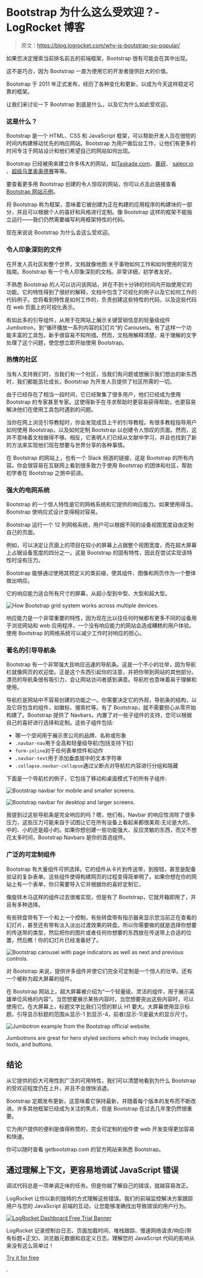 # Bootstrap 为什么这么受欢迎？- LogRocket 博客

> 原文：<https://blog.logrocket.com/why-is-bootstrap-so-popular/>

如果您决定搜索当前排名前五的前端框架，Bootstrap 很有可能会在其中出现。

这不是巧合，因为 Bootstrap 一直为使用它的开发者提供巨大的价值。

Bootstrap 于 2011 年正式发布，经历了各种变化和更新，以成为今天这样稳定可靠的框架。

让我们来讨论一下 Bootstrap 到底是什么，以及它为什么如此受欢迎。

### 这是什么？

Bootstrap 是一个 HTML、CSS 和 JavaScript 框架，可以帮助开发人员在很短的时间内构建移动优先的响应网站。Bootstrap 为用户做后台工作，让他们有更多的时间专注于网站设计和他们希望自己的网站如何出现。

Bootstrap 已经被用来建立许多伟大的网站，如[Taskade.com](https://www.taskade.com/)、[暴研](https://www.crit-research.it/it/)、 [saleor.io](https://saleor.io/) 、[超级马里奥奥德赛](https://www.nintendo.co.uk/Games/Nintendo-Switch/Super-Mario-Odyssey-1173332.html)等等。

要查看更多用 Bootstrap 创建的令人惊叹的网站，你可以点击此链接查看 [Bootstrap 网站示例](https://expo.getbootstrap.com/)。

将 Bootstrap 称为框架，意味着它被创建为正在构建的应用程序的构建块的一部分，并且可以根据个人的喜好和风格进行定制。像 Bootstrap 这样的框架不能独立运行——我们仍然需要编写利用框架特性的代码。

现在来说说 Bootstrap 为什么会这么受欢迎。

### 令人印象深刻的文件

在开发人员社区和整个世界，文档就像地图:关于事物如何工作和如何使用的官方指南。Bootstrap 有一个令人印象深刻的文档。非常详细，初学者友好。

不熟悉 Bootstrap 的人可以访问该网站，并在不到十分钟的时间内开始使用它的功能。它的特性得到了很好的解释，文档中包含了可视化的例子以及它如何工作的代码例子。您将看到特性是如何工作的，负责创建这些特性的代码，以及这些代码在 web 页面上的可视化表示。

有如此多的引导组件，从用于在网站上展示关键营销信息的轻量级组件 Jumbotron，到“循环播放一系列内容的幻灯片”的 Carousels。有了这样一个功能丰富的工具包，新手很容易不知所措。然而，文档用解释清楚、易于理解的文字处理了这个问题，使您想立即开始使用 Bootstrap。

### 热情的社区

当有人支持我们时，当我们有一个社区，当我们有问题或想展示我们想出的新东西时，我们都能茁壮成长。Bootstrap 为开发人员提供了社区所需的一切。

由于已经存在了相当一段时间，它已经聚集了很多用户，他们已经成为使用 Bootstrap 的专家甚至专家。这使得新手在寻求帮助时更容易获得帮助，也更容易解决他们在使用工具包时遇到的问题。

当你在网上浏览引导教程时，你会发现成百上千的引导教程。有很多教程指导用户如何使用 Bootstrap，以及如何定制 Bootstrap 以创建令人惊叹的页面。然而，这并不意味着文档做得不够。相反，它表明人们已经从文献中学习，并且也找到了新的方法来实现他们现在想要与世界分享的各种事情。

在 Bootstrap 的网站上，也有一个 Slack 频道的链接，这是 Bootstrap 的所有内容。你会很容易在互联网上看到很多致力于使用 Bootstrap 的团体和社区，帮助初学者在 Bootstrap 之旅中前进。

### 强大的电网系统

Bootstrap 的一个惊人特性是它的网格系统和它提供的响应能力。如果使用得当，Bootstrap 使响应式设计变得相对容易。

Bootstrap 运行一个 12 列网格系统，用户可以根据不同的设备视图宽度自由定制自己的页面。

例如，可以决定让页面上的项目在较小的屏幕上占据整个视图宽度，而在超大屏幕上占据设备宽度的四分之一。这是 Bootstrap 的固有特性，因此在尝试实现该特性时没有压力。

Bootstrap 能够通过使用其预定义的类前缀，使其组件、图像和网页作为一个整体做出响应。

它的响应能力适合所有尺寸的屏幕，从超小型到中型、大型和超大型。

![How Bootstrap grid system works across multiple devices.](img/195d275628ca1dda43e7ccd2f05f746a.png)

响应能力是一个非常重要的特性，因为现在比以往任何时候都有更多不同的设备用于浏览网站和 web 应用程序，一个没有响应能力的网站会造成糟糕的用户体验。使用 Bootstrap 的网格系统可以减少工作时对响应的担心。

### 著名的引导导航条

Bootstrap 有一个非常强大且响应迅速的导航条。这是一个不小的壮举，因为导航栏就像网页的欢迎垫。正是这个东西引起你的注意，并把你带到网站的其他部分。漂亮的导航条很有吸引力，会让网站访问者感到满意。导航栏也意味着易于理解和使用。

导航栏是网站中不容易创建的功能之一。你需要决定它的外观，导航条的结构，以及它将包含的组件，如徽标、搜索栏等。有了 Bootstrap，就不需要担心从零开始构建了。Bootstrap 提供了 Navbars，内置了对一些子组件的支持，您可以根据自己的喜好进行选择和定制。这些子组件包括:

*   哪一个空间用于展示贵公司的品牌、名称或形象
*   `.navbar-nav`用于全高和轻量级导航(包括支持下拉)
*   `form-inline`对于任何表单控件和动作
*   `.navbar-text`用于添加垂直居中的文本字符串
*   `.collapse.navbar-collapse`通过父断点对导航栏内容进行分组和隐藏

下面是一个导航栏的例子，它包括了移动和桌面模式下的所有子组件:

![Bootstrap navbar for mobile and smaller screens.](img/8a058c5d8e6fd26331703efff8684b93.png)

![Bootstrap navbar for desktop and larger screens.](img/596a79b4e44fc9b0ad1a5eb21242dc86.png)

我提到过这些导航条是完全响应的吗？嗯，他们有。Navbar 的响应性消除了很多压力，这些压力可能来自于试图让它在所有设备上看起来都很美观:无论是大的、中的、小的还是超小的。如果你想创建一些功能强大、反应灵敏的东西，而又不想花太多时间，Bootstrap Navbars 是你的首选组件。

### 广泛的可定制组件

Bootstrap 有大量组件可供选择。它的组件从卡片到传送带，到按钮，甚至是配备验证的复杂表单。这些组件使得构建网页的过程变得简单明了。如果你想在你的网站上有一个表单，你只需要导入它并根据你的喜好定制它。

像旋转木马这样的组件过去很难实现，但是有了 Bootstrap，它就开箱即用了，并且有多种选择。

有些转盘带有下一个和上一个控制，有些转盘带有指示器来显示您当前正在查看的幻灯片，甚至还有带有淡入淡出过渡效果的转盘。所以你需要做的就是选择你想要的传送带的类型，然后把你的图片或者任何你想要的东西放在传送带上合适的位置，然后瞧！你的幻灯片已经准备好了。

![Bootstrap carousel with page indicators as well as next and previous controls.](img/4271ef26263846d1380c3ce9cb3840e9.png)

对 Bootstrap 来说，提供许多组件并使它们完全可定制是一个惊人的壮举。还有一个被称为超大屏幕的组件。

在 Bootstrap 网站上，超大屏幕被介绍为“一个轻量级、灵活的组件，用于展示英雄单位风格的内容”。当您想要展示某些内容时，当您想要突出这些内容时，可以使用它。在大屏幕上，标题文字比我们习惯的默认 H1 要大。大屏幕使用显示标题。引导显示标题的范围从显示-1 到显示-4，前者(显示-1)是最大的显示尺寸。

![Jumbotron example from the Bootstrap official website.](img/9b3d2fc8490dfe09e2ccdcd853f8f94b.png)

Jumbotrons are great for hero styled sections which may include images, texts, and buttons.

## 结论

从它提供的巨大可用性到广泛的可用特性，我们可以清楚地看到为什么 Bootstrap 的受欢迎程度仍在上升，并且不会很快消退。

Bootstrap 定期发布更新，这意味着它保持最新，并随着每个版本的发布而不断改进。许多其他框架已经成为关注的焦点，但是 Bootstrap 在过去几年里仍然很重要。

它为用户提供的便利是值得称赞的，完全可定制的组件使 web 开发变得更加容易和快速。

你可以随时查看 getbootstrap.com 的官方网站来熟悉 Bootstrap。

## 通过理解上下文，更容易地调试 JavaScript 错误

调试代码总是一项单调乏味的任务。但是你越了解自己的错误，就越容易改正。

LogRocket 让你以新的独特的方式理解这些错误。我们的前端监控解决方案跟踪用户与您的 JavaScript 前端的互动，让您能够准确找出导致错误的用户行为。

[![LogRocket Dashboard Free Trial Banner](img/cbfed9be3defcb505e662574769a7636.png)](https://lp.logrocket.com/blg/javascript-signup)

LogRocket 记录控制台日志、页面加载时间、堆栈跟踪、慢速网络请求/响应(带有标题+正文)、浏览器元数据和自定义日志。理解您的 JavaScript 代码的影响从来没有这么简单过！

[Try it for free](https://lp.logrocket.com/blg/javascript-signup)

.